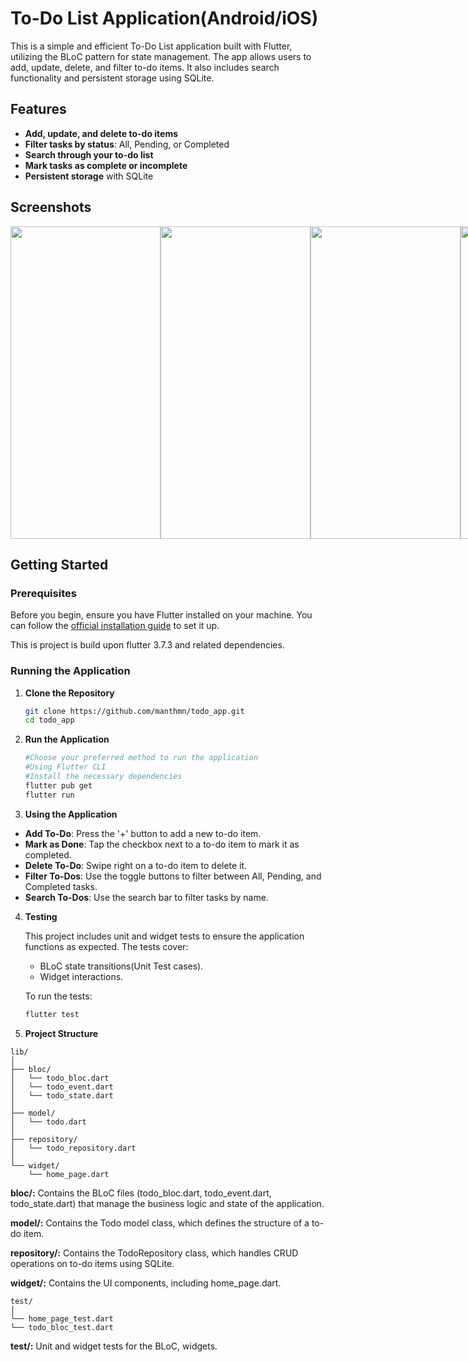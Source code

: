 # **To-Do List Application(Android/iOS)**

This is a simple and efficient To-Do List application built with Flutter, utilizing the BLoC pattern for state management. The app allows users to add, update, delete, and filter to-do items. It also includes search functionality and persistent storage using SQLite.

## **Features**

- **Add, update, and delete to-do items**
- **Filter tasks by status**: All, Pending, or Completed
- **Search through your to-do list**
- **Mark tasks as complete or incomplete**
- **Persistent storage** with SQLite

## **Screenshots**
<div style="display: flex;">
<img src="https://github.com/user-attachments/assets/072bc44f-e74a-433f-a327-c5151f7c6641" width="240" height="500">
<img src="https://github.com/user-attachments/assets/8c87d5ff-e4ed-453c-a5ca-5375466de8ad" width="240" height="500">
<img src="https://github.com/user-attachments/assets/fd3ffcd3-34b6-4f48-b92d-4c79da55bfd6" width="240" height="500">
<img src="https://github.com/user-attachments/assets/024ea613-5876-4013-9597-843f7bfdbdc8" width="240" height="500">
</div>



## **Getting Started**

### **Prerequisites**

Before you begin, ensure you have Flutter installed on your machine. You can follow the [official installation guide](https://flutter.dev/docs/get-started/install) to set it up.

This is project is build upon flutter 3.7.3 and related dependencies.

### **Running the Application**

1. **Clone the Repository**

   ```bash
   git clone https://github.com/manthmn/todo_app.git
   cd todo_app

2. **Run the Application**
  
   ```bash
   #Choose your preferred method to run the application
   #Using Flutter CLI
   #Install the necessary dependencies
   flutter pub get
   flutter run

3. **Using the Application**

- **Add To-Do**: Press the '+' button to add a new to-do item.
- **Mark as Done**: Tap the checkbox next to a to-do item to mark it as completed.
- **Delete To-Do**: Swipe right on a to-do item to delete it.
- **Filter To-Dos**: Use the toggle buttons to filter between All, Pending, and Completed tasks.
- **Search To-Dos**: Use the search bar to filter tasks by name.

4. **Testing**

    This project includes unit and widget tests to ensure the application functions as expected. The tests cover:

    - BLoC state transitions(Unit Test cases).
    - Widget interactions.

    To run the tests:
     ```bash
     flutter test

5. **Project Structure**

  ```plaintext
  lib/
  │
  ├── bloc/
  │   └── todo_bloc.dart
  │   └── todo_event.dart
  │   └── todo_state.dart
  │
  ├── model/
  │   └── todo.dart
  │
  ├── repository/
  │   └── todo_repository.dart
  │
  └── widget/
      └── home_page.dart
```

**bloc/:** Contains the BLoC files (todo_bloc.dart, todo_event.dart, todo_state.dart) that manage the business logic and state of the application.

**model/:** Contains the Todo model class, which defines the structure of a to-do item.

**repository/:** Contains the TodoRepository class, which handles CRUD operations on to-do items using SQLite.

**widget/:** Contains the UI components, including home_page.dart.

  ```plaintext
  test/
  │
  └── home_page_test.dart
  └── todo_bloc_test.dart
```

**test/:** Unit and widget tests for the BLoC, widgets.
